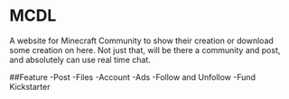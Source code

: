 # MCDL
A website for Minecraft Community to show their creation or download some creation on here. Not just that, will be there a community and post, and absolutely can use real time chat.

##Feature
-Post
-Files
-Account
-Ads
-Follow and Unfollow
-Fund Kickstarter
